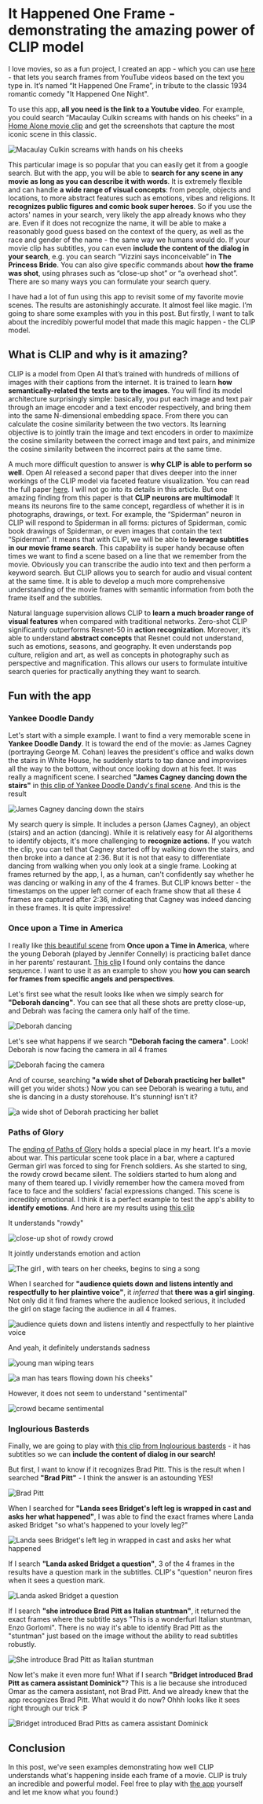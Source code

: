 # It Happened One Frame - demonstrating the amazing power of CLIP model 

I love movies, so as a fun project, I created an app - which you can use [here](https://huggingface.co/spaces/YiYiXu/it-happened-one-frame-2) - that lets you search frames from YouTube videos based on the text you type in. It’s named “It Happened One Frame”, in tribute to the classic 1934 romantic comedy "It Happened One Night".

To use this app, __all you need is the link to a Youtube video__. For example,  you could search “Macaulay Culkin screams with hands on his cheeks” in a [Home Alone movie clip](https://youtu.be/7EOpoRn9_NA) and get the screenshots that capture the most iconic scene in this classic. 

![Macaulay Culkin screams with hands on his cheeks](/images/Macaulay.png)

This particular image is so popular that you can easily get it from a google search. But with the app, you will be able to __search for any scene in any movie as long as you can describe it with words__. It is extremely flexible and can handle __a wide range of visual concepts__: from people, objects and locations, to more abstract features such as emotions, vibes and religions. It __recognizes public figures and comic book super heroes__. So if you use the actors' names in your search, very likely the app already knows who they are. Even if it does not recognize the name, it will be able to make a reasonably good guess based on the context of the query, as well as the race and gender of the name - the same way we humans would do. If your movie clip has subtitles, you can even __include the content of the dialog in your search__, e.g. you can search “Vizzini says inconceivable” in __The Princess Bride__.  You can also give specific commands about __how the frame was shot__, using phrases such as “close-up shot” or  “a overhead shot”. There are so many ways you can formulate your search query. 

I have had a lot of fun using this app to revisit some of my favorite movie scenes. The results are astonishingly accurate. It almost feel like magic. I’m going to share some examples with you in this post. But firstly, I want to talk about the incredibly powerful model that made this magic happen - the CLIP model.


## What is CLIP and why is it amazing? 

CLIP is a model from Open AI that’s trained with hundreds of millions of images with their captions from the internet. It is trained to learn __how semantically-related the texts are to the images__. You will find its model architecture surprisingly simple: basically, you put each image and text pair through an image encoder and a text encoder respectively, and bring them into the same N-dimensional embedding space. From there you can calculate the cosine similarity between the two vectors. Its learning objective is to jointly train the image and text encoders in order to maximize the cosine similarity between the correct image and text pairs, and minimize the cosine similarity between the incorrect pairs at the same time.

A much more difficult question to answer is __why CLIP is able to perform so well__. Open AI released a second paper that dives deeper into the inner workings of the CLIP model via faceted feature visualization. You can read the full paper [here](https://distill.pub/2021/multimodal-neurons/). I will not go into its details in this article. But one amazing finding from this paper is that __CLIP neurons are multimodal__! It means its neurons fire to the same concept, regardless of whether it is in photographs, drawings, or text. For example, the “Spiderman” neuron in CLIP will respond to Spiderman in all forms: pictures of Spiderman, comic book drawings of Spiderman, or even images that contain the text “Spiderman”. It means that with CLIP, we will be able to __leverage subtitles in our movie frame search__. This capability is super handy because often times we want to find a scene based on a line that we remember from the movie. Obviously you can transcribe the audio into text and then perform a keyword search. But CLIP allows you to search for audio and visual content at the same time. It is able to develop a much more comprehensive understanding of the movie frames with semantic information from both the frame itself and the subtitles. 

Natural language supervision allows CLIP to __learn a much broader range of visual features__ when compared with traditional networks. Zero-shot CLIP significantly outperforms Resnet-50 in __action recognization__. Moreover, it’s able to understand __abstract concepts__ that Resnet could not understand, such as emotions, seasons, and geography. It even understands pop culture, religion and art, as well as concepts in photography such as perspective and magnification. This allows our users to formulate intuitive search queries for practically anything they want to search. 


## Fun with the app
### Yankee Doodle Dandy 

Let's start with a simple example. I want to find a very memorable scene in __Yankee Doodle Dandy__. It is toward the end of the movie: as James Cagney (portraying George M. Cohan) leaves the president's office and walks down the stairs in White House, he suddenly starts to tap dance and improvises all the way to the bottom, without once looking down at his feet. It was really a magnificent scene. I searched __"James Cagney dancing down the stairs"__ in [this clip of Yankee Doodle Dandy's final scene](https://youtu.be/v1rkzUIL8oc). And this is the result 

![James Cagney dancing down the stairs](/images/Cagney.png "James Cagney dancing down the stairs")

My search query is simple. It includes a person (James Cagney), an object (stairs) and an action (dancing). While it is relatively easy for AI algorithems to identify objects, it's more challenging to __recognize actions__. If you watch the clip, you can tell that Cagney started off by walking down the stairs, and then broke into a dance at 2:36. But it is not that easy to differentiate dancing from walking when you only look at a single frame. Looking at frames returned by the app, I, as a human, can't confidently say whether he was dancing or walking in any of the 4 frames. But CLIP knows better - the timestamps on the upper left corner of each frame show that all these 4 frames are captured after 2:36, indicating that Cagney was indeed dancing in these frames. It is quite impressive! 


### Once upon a Time in America

I really like [this beautiful scene](https://youtu.be/0diCvgWv_ng) from __Once upon a Time in America__, where the young Deborah (played by Jennifer Connelly) is practicing ballet dance in her parents' restaurant. [This clip](https://youtu.be/0diCvgWv_ng) I found only contains the dance sequence. I want to use it as an example to show you __how you can search for frames from specific angels and perspectives__. 

Let's first see what the result looks like when we simply search for __"Deborah dancing"__. You can see that all these shots are pretty close-up, and Debrah was facing the camera only half of the time.

![Deborah dancing](/images/Deborah1.png)

Let's see what happens if we search __"Deborah facing the camera"__. Look! Deborah is now facing the camera in all 4 frames

![Deborah facing the camera](/images/Deborah2.png)

And of course, searching __"a wide shot of Deborah practicing her ballet"__ will get you wider shots:) Now you can see Deborah is wearing a tutu, and she is dancing in a dusty storehouse. It's stunning! isn't it? 

![a wide shot of Deborah practicing her ballet](/images/Deborah3.png)


### Paths of Glory

The [ending of Paths of Glory](https://youtu.be/s3ifRA0Kj-8) holds a special place in my heart. It's a movie about war. This particular scene took place in a bar, where a captured German girl was forced to sing for French soldiers. As she started to sing, the rowdy crowd became silent. The soldiers started to hum along and many of them teared up. I vividly remember how the camera moved from face to face and the soldiers' facial expressions changed. This scene is incredibly emotional. I think it is a perfect example to test the app's ability to __identify emotions__. And here are my results using [this clip](https://youtu.be/s3ifRA0Kj-8)

It understands "rowdy"

![close-up shot of rowdy crowd](/images/rowdy.png)
 
It jointly understands emotion and action 

![The girl , with tears on her cheeks, begins to sing a song](/images/girl.png)

When I searched for __"audience quiets down and listens intently and respectfully to her plaintive voice"__, it *inferred* that __there was a girl singing__. Not only did it find frames where the audience looked serious, it included the girl on stage facing the audience in all 4 frames. 

![audience quiets down and listens intently and respectfully to her plaintive voice](/images/voice.png)

And yeah, it definitely understands sadness 

![young man wiping tears](/images/cry1.png)

![a man has tears flowing down his cheeks"](/images/cry2.png)

However, it does not seem to understand "sentimental" 

![crowd became sentimental](/images/sentimental.png)


### Inglourious Basterds

Finally, we are going to play with [this clip from Inglourious basterds](https://youtu.be/rq7qm3T3cPE) - it has subtitles so we can __include the content of dialog in our search!__ 

But first, I want to know if it recognizes Brad Pitt. This is the result when I searched __"Brad Pitt"__ - I think the answer is an astounding YES! 

![Brad Pitt](/images/BradPitt.png)

When I searched for __"Landa sees Bridget's left leg is wrapped in cast and asks her what happened"__, I was able to find the exact frames where Landa asked Bridget "so what's happened to your lovely leg?" 

![Landa sees Bridget's left leg in wrapped in cast and asks her what happened](/images/leg.png)

If I search __"Landa asked Bridget a question"__, 3 of the 4 frames in the results have a question mark in the subtitles. CLIP's "question" neuron fires when it sees a question mark. 

![Landa asked Bridget a question](/images/question.png)

If I search __"she introduce Brad Pitt as Italian stuntman"__, it returned the exact frames where the subtitle says "This is a wonderfurl Italian stuntman, Enzo Gorlomi". There is no way it's able to identify Brad Pitt as the "stuntman" just based on the image without the ability to read subtitles robustly.  

![She introduce Brad Pitt as Italian stuntman](/images/stuntman.png) 

Now let's make it even more fun! What if I search __"Bridget introduced Brad Pitt as camera assistant Dominick"__? This is a lie because she introduced Omar as the camera assistant, not Brad Pitt. And we already knew that the app recognizes Brad Pitt. What would it do now?  Ohhh looks like it sees right through our trick :P

![Bridget introduced Brad Pitts as camera assistant Dominick](/images/Dominick.png)


## Conclusion

In this post, we've seen examples demonstrating how well CLIP understands what's happening inside each frame of a movie. CLIP is truly an incredible and powerful model. Feel free to play with [the app](https://huggingface.co/spaces/YiYiXu/it-happened-one-frame-2) yourself and let me know what you found:) 
























